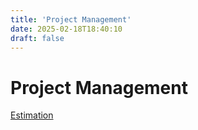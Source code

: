 ```yaml
---
title: 'Project Management'
date: 2025-02-18T18:40:10
draft: false
---
```


# Project Management

[Estimation](./estimation/)
